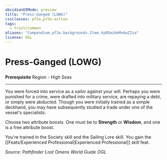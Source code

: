 ```yaml
---
obsidianUIMode: preview
title: "Press-Ganged (LOWG)"
cssclasses: pf2e,pf2e-action
tags:
  - trait/common
aliases: "Compendium.pf2e.backgrounds.Item.4yN5miHoMvKwZIsa"
license: OGL
---
```

# Press-Ganged (LOWG)

### 






**Prerequisite** Region - High Seas

* * *

You were forced into service as a sailor against your will. Perhaps you were punished for a crime, were drafted into military service, are repaying a debt, or simply were abducted. Though you were initially trained as a simple deckhand, you may have subsequently studied a trade under one of the vessel's specialists.

Choose two attribute boosts. One must be to **Strength** or **Wisdom**, and one is a free attribute boost.

You're trained in the Society skill and the Sailing Lore skill. You gain the [[Feats/Experienced Professional|Experienced Professional]] skill feat.

*Source: Pathfinder Lost Omens World Guide*
*OGL*